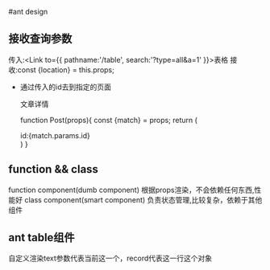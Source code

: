 #ant design


## 接收查询参数
  传入:<Link to={{
         pathname:'/table',
         search:'?type=all&a=1'
         }}>表格</Link>
  接收:const {location} = this.props;

- 通过传入的id去到指定的页面
  <Route path="/post/:id" component={Post}></Route>
  <Link to="/post/abcdefg">文章详情</Link>

  function Post(props){
    const {match} = props;
    return (
      <div>
        id:{match.params.id}
      </div>
    )
  }

## function && class
  function component(dumb component) 根据props渲染，不会依赖任何东西,性能好
  class component(smart component)  负责状态管理,比较复杂，依赖于其他组件

## ant table组件
  自定义渲染text参数代表当前这一个，record代表这一行这个对象